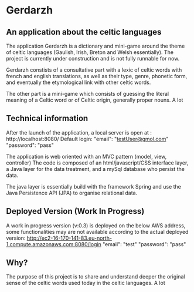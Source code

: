 # Gerdarzh

## An application about the celtic languages

The application Gerdarzh is a dictionary and mini-game around the theme of celtic languages (Gaulish, Irish, Breton and Welsh essentially). The project is currently under construction and is not fully runnable for now.

Gerdarzh constists of a consultative part with a lexic of celtic words with french and english translations, as well as their type, genre, phonetic form, and eventually the etymological link with other celtic words.

The other part is a mini-game which consists of guessing the literal meaning of a Celtic word or of Celtic origin, generally proper nouns. A lot

## Technical information

After the launch of the application, a local server is open at : http://localhost:8080/
Default login:
"email": "testUser@gmol.com"
"password": "pass"

The application is web oriented with an MVC pattern (model, view, controller)
The code is composed of an html/javascript/CSS interface layer, a Java layer for the data treatment, and a mySql database who persist the data.

The java layer is essentially build with the framework Spring and use the Java Persistence API (JPA) to organise relational data.

## Deployed Version (Work In Progress)

A work in progress version (v:0.3) is deployed on the below AWS address, some functionalities may are not available according to the actual deployed version:
http://ec2-16-170-141-83.eu-north-1.compute.amazonaws.com:8080/login
"email": "test"
"password": "pass"

## Why?

The purpose of this project is to share and understand deeper the original sense of the celtic words used today in the celtic languages. A lot
